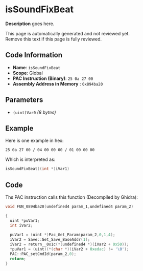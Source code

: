 # isSoundFixBeat

**Description** goes here.

This page is automatically generated and not reviewed yet.<br>Remove this text if this page is fully reviewed.

## Code Information

- **Name**: `isSoundFixBeat`
- **Scope**: Global
- **PAC Instruction (Binary)**: `25 0a 27 00`
- **Assembly Address in Memory** : `0x894ba20`

## Parameters

- `(uint)Var0` *(8 bytes)*

## Example

Here is one example in hex:

```25 0a 27 00 / 04 00 00 00 / 01 00 00 00```

Which is interpreted as:

```c
isSoundFixBeat((int *)iVar1)
```

## Code

Ths PAC instruction calls this function (Decompiled by Ghidra):

```c
void FUN_0894ba20(undefined4 param_1,undefined4 param_2)

{
  uint *puVar1;
  int iVar2;
  
  puVar1 = (uint *)Pac_Get_Param(param_2,0,1,4);
  iVar2 = Save::Get_Save_BaseAddr(1);
  iVar2 = return__0x1c(*(undefined4 *)(iVar2 + 0x50));
  *puVar1 = (uint)(*(char *)(iVar2 + 0xedac) != '\0');
  PAC::PAC_setCmdId(param_2,0);
  return;
}
```


